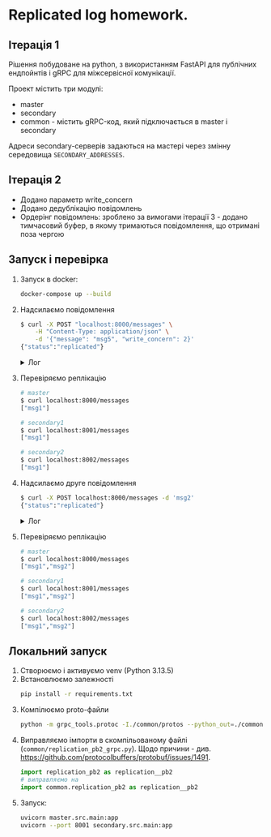 # Replicated log homework.

## Ітерація 1
Рішення побудоване на python, з використанням FastAPI для публічних ендпойнтів і gRPC для міжсервісної комунікації.

Проект містить три модулі:
- master
- secondary
- common - містить gRPC-код, який підключається в master i secondary

Адреси secondary-серверів задаються на мастері через змінну середовища `SECONDARY_ADDRESSES`.

## Ітерація 2
- Додано параметр write_concern
- Додано дедублікацію повідомлень
- Ордерінг повідомлень: зроблено за вимогами ітерації 3 - додано тимчасовий буфер, в якому тримаються повідомлення, що отримані поза чергою

## Запуск і перевірка
1. Запуск в docker:
    ```bash
    docker-compose up --build
    ```
2. Надсилаємо повідомлення
    ```bash
    $ curl -X POST "localhost:8000/messages" \
        -H "Content-Type: application/json" \
        -d '{"message": "msg5", "write_concern": 2}'
    {"status":"replicated"}
    ```
    <details>
        <summary>Лог</summary>

        master-1      | 2025-09-27T20:43:20,604 INFO     [main.py:46] Message append request: msg1
        secondary2-1  | 2025-09-27T20:43:20,608 INFO     [main.py:28] Received grpc request. message_id: 0 | message_body: msg1
        secondary2-1  | 2025-09-27T20:43:20,608 INFO     [main.py:23] Introducing 4 seconds of delay
        secondary1-1  | 2025-09-27T20:43:20,620 INFO     [main.py:28] Received grpc request. message_id: 0 | message_body: msg1
        secondary1-1  | 2025-09-27T20:43:20,620 INFO     [main.py:23] Introducing 5 seconds of delay
        secondary2-1  | 2025-09-27T20:43:24,612 INFO     [main.py:36] Added message {"message_id": 0, "message_body": msg1} to replicated list
        secondary1-1  | 2025-09-27T20:43:25,621 INFO     [main.py:36] Added message {"message_id": 0, "message_body": msg1} to replicated list
        master-1      | 2025-09-27T20:43:25,622 INFO     [replication.py:38] Message 0 replicated to secondary1:50051: SUCCESS
        master-1      | 2025-09-27T20:43:25,622 INFO     [replication.py:38] Message 0 replicated to secondary2:50051: SUCCESS
        master-1      | INFO:     172.20.0.1:32982 - "POST /messages HTTP/1.1" 200 OK
    </details>
3. Перевіряємо реплікацію
    ```bash
    # master
    $ curl localhost:8000/messages
    ["msg1"]

    # secondary1
    $ curl localhost:8001/messages
    ["msg1"]

    # secondary2
    $ curl localhost:8002/messages
    ["msg1"]
    ```
4. Надсилаємо друге повідомлення
    ```bash
    $ curl -X POST localhost:8000/messages -d 'msg2'
    {"status":"replicated"}
    ```
    <details>
        <summary>Лог</summary>

        master-1      | 2025-09-27T20:45:19,870 INFO     [main.py:46] Message append request: msg2
        secondary2-1  | 2025-09-27T20:45:19,871 INFO     [main.py:28] Received grpc request. message_id: 1 | message_body: msg2
        secondary1-1  | 2025-09-27T20:45:19,871 INFO     [main.py:28] Received grpc request. message_id: 1 | message_body: msg2
        secondary1-1  | 2025-09-27T20:45:19,871 INFO     [main.py:23] Introducing 4 seconds of delay
        secondary2-1  | 2025-09-27T20:45:19,871 INFO     [main.py:23] Introducing 6 seconds of delay
        secondary1-1  | 2025-09-27T20:45:23,878 INFO     [main.py:36] Added message {"message_id": 1, "message_body": msg2} to replicated list
        secondary2-1  | 2025-09-27T20:45:25,873 INFO     [main.py:36] Added message {"message_id": 1, "message_body": msg2} to replicated list
        master-1      | 2025-09-27T20:45:25,874 INFO     [replication.py:38] Message 1 replicated to secondary1:50051: SUCCESS
        master-1      | 2025-09-27T20:45:25,874 INFO     [replication.py:38] Message 1 replicated to secondary2:50051: SUCCESS
        master-1      | INFO:     172.20.0.1:59812 - "POST /messages HTTP/1.1" 200 OK
    </details>
5. Перевіряємо реплікацію
    ```bash
    # master
    $ curl localhost:8000/messages
    ["msg1","msg2"]

    # secondary1
    $ curl localhost:8001/messages
    ["msg1","msg2"]

    # secondary2
    $ curl localhost:8002/messages
    ["msg1","msg2"]
    ```

## Локальний запуск

1. Створюємо і активуємо venv (Python 3.13.5)
2. Встановлюємо залежності
    ```bash
    pip install -r requirements.txt
    ```
3. Компілюємо proto-файли
    ```bash
    python -m grpc_tools.protoc -I./common/protos --python_out=./common --grpc_python_out=./common ./common/protos/replication.proto
    ```
4. Виправляємо імпорти в скомпільованому файлі (`common/replication_pb2_grpc.py`). Щодо причини - див. https://github.com/protocolbuffers/protobuf/issues/1491.
    ```python
    import replication_pb2 as replication__pb2
    # виправляємо на
    import common.replication_pb2 as replication__pb2
    ```
5. Запуск:
    ```bash
    uvicorn master.src.main:app
    uvicorn --port 8001 secondary.src.main:app
    ```
